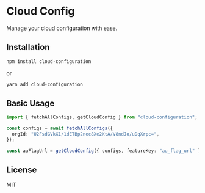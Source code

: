 # Cloud Config

Manage your cloud configuration with ease.

## Installation

```bash
npm install cloud-configuration
```

or

```bash
yarn add cloud-configuration
```

## Basic Usage

```typescript
import { fetchAllConfigs, getCloudConfig } from "cloud-configuration";

const configs = await fetchAllConfigs({
  orgId: "U2FsdGVkX1/1dETBp2nec8Xe2KtA/V8ndJo/uDqXrpc=",
});

const auFlagUrl = getCloudConfig({ configs, featureKey: "au_flag_url" });
```

## License

MIT
